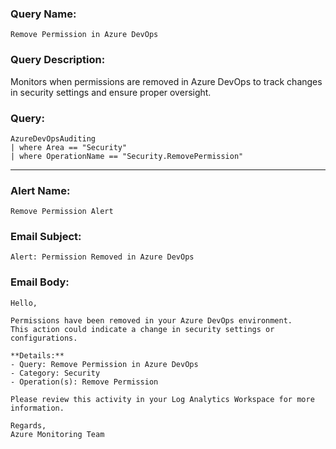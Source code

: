 ### Query Name:  
`Remove Permission in Azure DevOps`

### Query Description:  
Monitors when permissions are removed in Azure DevOps to track changes in security settings and ensure proper oversight.

### Query:  
```kql
AzureDevOpsAuditing
| where Area == "Security"
| where OperationName == "Security.RemovePermission"
```

---

### Alert Name:  
`Remove Permission Alert`

### Email Subject:  
`Alert: Permission Removed in Azure DevOps`

### Email Body:  
```
Hello,

Permissions have been removed in your Azure DevOps environment.  
This action could indicate a change in security settings or configurations.

**Details:**  
- Query: Remove Permission in Azure DevOps  
- Category: Security  
- Operation(s): Remove Permission

Please review this activity in your Log Analytics Workspace for more information.

Regards,  
Azure Monitoring Team
```
